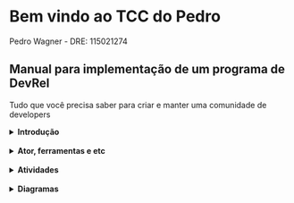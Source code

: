 
# Bem vindo ao TCC do Pedro
Pedro Wagner - DRE: 115021274


## Manual para implementação de um programa de DevRel
Tudo que você precisa saber para criar e manter uma comunidade de developers

<details>
<summary><strong>Introdução</strong></summary>
<br>
Aqui vai a introdução.
</details>
<br>
<details>
<summary><strong>Ator, ferramentas e etc</strong></summary>
<br>
Ator ferramentas e etc
</details>
<br>
<details>
<summary><strong>Atividades</strong></summary>
<br>
 
 &nbsp;&nbsp;&nbsp; [Lista de atividades](https://pedrowagner.github.io/DevRel/Atividades)
 
</details>
<br>
<details>
<summary><strong>Diagramas</strong></summary>
<br>
Aqui vai ter uns diagramas
</details>
